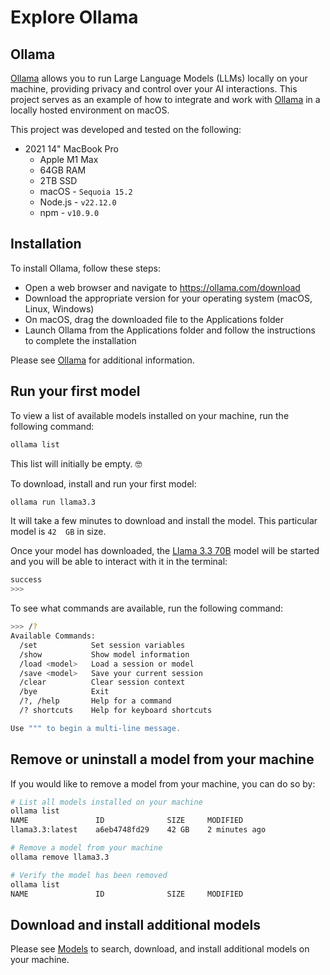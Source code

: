 # Explore Ollama

## Ollama

[Ollama](https://ollama.com) allows you to run Large Language Models (LLMs) locally on your machine, providing privacy and control over your AI interactions. This project serves as an example of how to integrate and work with [Ollama](https://ollama.com) in a locally hosted environment on macOS.

This project was developed and tested on the following:

- 2021 14" MacBook Pro
    - Apple M1 Max
    - 64GB RAM
    - 2TB SSD
    - macOS - `Sequoia 15.2`
    - Node.js - `v22.12.0`
    - npm - `v10.9.0`

## Installation

To install Ollama, follow these steps:

- Open a web browser and navigate to https://ollama.com/download
- Download the appropriate version for your operating system (macOS, Linux, Windows)
- On macOS, drag the downloaded file to the Applications folder
- Launch Ollama from the Applications folder and follow the instructions to complete the installation

Please see [Ollama](https://ollama.com/) for additional information.

## Run your first model

To view a list of available models installed on your machine, run the following command:

```bash
ollama list
```

This list will initially be empty. 🤓

To download, install and run your first model:

```bash
ollama run llama3.3
```

It will take a few minutes to download and install the model. This particular model is `42  GB` in size.

Once your model has downloaded, the [Llama 3.3 70B](https://ollama.com/library/llama3.3) model will be started and you will be able to interact with it in the terminal:

```bash
success 
>>> 
```

To see what commands are available, run the following command:

```bash
>>> /?
Available Commands:
  /set            Set session variables
  /show           Show model information
  /load <model>   Load a session or model
  /save <model>   Save your current session
  /clear          Clear session context
  /bye            Exit
  /?, /help       Help for a command
  /? shortcuts    Help for keyboard shortcuts

Use """ to begin a multi-line message.

```

## Remove or uninstall a model from your machine

If you would like to remove a model from your machine, you can do so by:

```bash
# List all models installed on your machine
ollama list
NAME               ID              SIZE     MODIFIED      
llama3.3:latest    a6eb4748fd29    42 GB    2 minutes ago    

# Remove a model from your machine
ollama remove llama3.3

# Verify the model has been removed
ollama list
NAME               ID              SIZE     MODIFIED      

```

## Download and install additional models

Please see [Models](https://ollama.com/search) to search, download, and install additional models on your machine.
